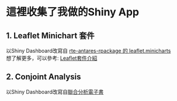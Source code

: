 # 這裡收集了我做的Shiny App



## 1. Leaflet Minichart 套件

以Shiny Dashboard改寫自 [rte-antares-rpackage 的 leaflet.minicharts](https://github.com/rte-antares-rpackage/leaflet.minicharts) <br>
想了解更多，可以參考: [Leaflet套件介紹](https://rpubs.com/RitaTang/leaflet)

## 2. Conjoint Analysis

以Shiny Dashboard改寫自[聯合分析電子書](https://bap.cm.nsysu.edu.tw/conjoint_book/index.html)
